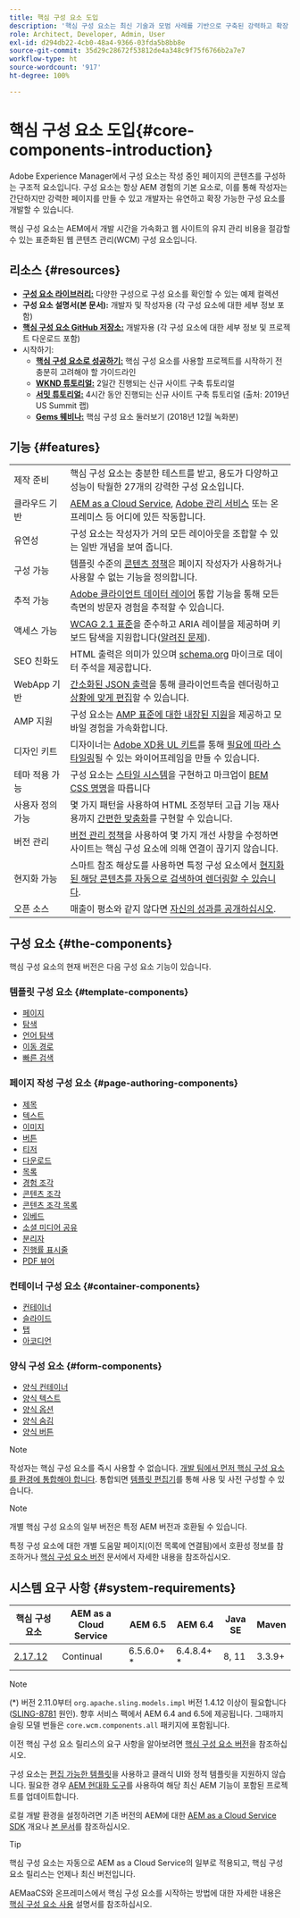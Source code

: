 ```yaml
---
title: 핵심 구성 요소 도입
description: '핵심 구성 요소는 최신 기술과 모범 사례를 기반으로 구축된 강력하고 확장 가능한 기본 구성 요소를 제공합니다. '
role: Architect, Developer, Admin, User
exl-id: d294db22-4cb0-48a4-9366-03fda5b8bb8e
source-git-commit: 35d29c28672f53812de4a348c9f75f6766b2a7e7
workflow-type: ht
source-wordcount: '917'
ht-degree: 100%

---
```


# 핵심 구성 요소 도입{#core-components-introduction}

Adobe Experience Manager에서 구성 요소는 작성 중인 페이지의 콘텐츠를 구성하는 구조적 요소입니다. 구성 요소는 항상 AEM 경험의 기본 요소로, 이를 통해 작성자는 간단하지만 강력한 페이지를 만들 수 있고 개발자는 유연하고 확장 가능한 구성 요소를 개발할 수 있습니다.

핵심 구성 요소는 AEM에서 개발 시간을 가속화고 웹 사이트의 유지 관리 비용을 절감할 수 있는 표준화된 웹 콘텐츠 관리(WCM) 구성 요소입니다.

## 리소스 {#resources}

* **[구성 요소 라이브러리:](https://www.adobe.com/go/aem_cmp_library_kr)** 다양한 구성으로 구성 요소를 확인할 수 있는 예제 컬렉션
* **구성 요소 설명서(본 문서):** 개발자 및 작성자용 (각 구성 요소에 대한 세부 정보 포함)
* **[핵심 구성 요소 GitHub 저장소:](https://github.com/adobe/aem-core-wcm-components)** 개발자용 (각 구성 요소에 대한 세부 정보 및 프로젝트 다운로드 포함)
* 시작하기:
   * **[핵심 구성 요소로 성공하기:](/help/developing/success.md)** 핵심 구성 요소를 사용할 프로젝트를 시작하기 전 충분히 고려해야 할 가이드라인
   * **[WKND 튜토리얼:](https://experienceleague.adobe.com/docs/experience-manager-learn/getting-started-wknd-tutorial-develop/overview.html)** 2일간 진행되는 신규 사이트 구축 튜토리얼
   * **[서밋 튜토리얼:](https://expleague.azureedge.net/labs/L767/index.html)** 4시간 동안 진행되는 신규 사이트 구축 튜토리얼 (출처: 2019년 US Summit 랩)
   * **[Gems 웨비나:](https://helpx.adobe.com/kr/experience-manager/kt/eseminars/gems/AEM-Core-Components.html)** 핵심 구성 요소 둘러보기 (2018년 12월 녹화분)

## 기능 {#features}

|  |  |
|---|---|
| 제작 준비 | 핵심 구성 요소는 충분한 테스트를 받고, 용도가 다양하고 성능이 탁월한 27개의 강력한 구성 요소입니다. |
| 클라우드 기반 | [AEM as a Cloud Service](https://experienceleague.adobe.com/docs/experience-manager-cloud-service/landing/home.html), [Adobe 관리 서비스](https://github.com/adobe/aem-project-archetype/tree/master/src/main/archetype/dispatcher.ams) 또는 온프레미스 등 어디에 있든 작동합니다. |
| 유연성 | 구성 요소는 작성자가 거의 모든 레이아웃을 조합할 수 있는 일반 개념을 보여 줍니다. |
| 구성 가능 | 템플릿 수준의 [콘텐츠 정책](https://experienceleague.adobe.com/docs/experience-manager-cloud-service/implementing/components-templates/templates.html#content-policies)은 페이지 작성자가 사용하거나 사용할 수 없는 기능을 정의합니다. |
| 추적 가능 | [Adobe 클라이언트 데이터 레이어](/help/developing/data-layer/overview.md) 통합 기능을 통해 모든 측면의 방문자 경험을 추적할 수 있습니다. |
| 액세스 가능 | [WCAG 2.1 표준](https://www.w3.org/TR/WCAG21/)을 준수하고 ARIA 레이블을 제공하며 키보드 탐색을 지원합니다([알려진 문제](https://github.com/adobe/aem-core-wcm-components/issues?utf8=✓&amp;q=is%3Aissue+is%3Aopen+accessibility+in%3Atitle)). |
| SEO 친화도 | HTML 출력은 의미가 있으며 [schema.org](https://schema.org) 마이크로 데이터 주석을 제공합니다. |
| WebApp 기반 | [간소화된 JSON 출력](https://experienceleague.adobe.com/docs/experience-manager-learn/foundation/development/develop-sling-model-exporter.html)을 통해 클라이언트측을 렌더링하고 [상황에 맞게 편집](https://experienceleague.adobe.com/docs/experience-manager-learn/sites/spa-editor/spa-editor-framework-feature-video-use.html)할 수 있습니다. |
| AMP 지원 | 구성 요소는 [AMP 표준에 대한 내장된 지원](/help/developing/amp.md)을 제공하고 모바일 경험을 가속화합니다. |
| 디자인 키트 | 디자이너는 [Adobe XD용 UL 키트](https://experienceleague.adobe.com/docs/experience-manager-learn/assets/AEM-CoreComponents-UI-Kit.xd)를 통해 [필요에 따라 스타일링](https://github.com/adobe/aem-guides-wknd/releases/download/aem-guides-wknd-0.0.2/AEM_UI-kit-WKND.xd)될 수 있는 와이어프레임을 만들 수 있습니다. |
| 테마 적용 가능 | 구성 요소는 [스타일 시스템](https://experienceleague.adobe.com/docs/experience-manager-cloud-service/implementing/components-templates/style-system.html)을 구현하고 마크업이 [BEM CSS 명명](http://getbem.com/)을 따릅니다 |
| 사용자 정의 가능 | 몇 가지 패턴을 사용하여 HTML 조정부터 고급 기능 재사용까지 [간편한 맞춤화](developing/customizing.md)를 구현할 수 있습니다. |
| 버전 관리 | [버전 관리 정책](https://github.com/adobe/aem-core-wcm-components/wiki/Versioning-policies)을 사용하여 몇 가지 개선 사항을 수정하면 사이트는 핵심 구성 요소에 의해 연결이 끊기지 않습니다. |
| 현지화 가능 | 스마트 참조 해상도를 사용하면 특정 구성 요소에서 [현지화된 해당 콘텐츠를 자동으로 검색하여 렌더링할 수 있습니다](get-started/localization.md). |
| 오픈 소스 | 매출이 평소와 같지 않다면 [자신의 성과를 공개하십시오](https://github.com/adobe/aem-core-wcm-components/blob/master/CONTRIBUTING.md). |

## 구성 요소 {#the-components}

핵심 구성 요소의 현재 버전은 다음 구성 요소 기능이 있습니다.

### 템플릿 구성 요소 {#template-components}

* [페이지](components/page.md)
* [탐색](components/navigation.md)
* [언어 탐색](components/language-navigation.md)
* [이동 경로](components/breadcrumb.md)
* [빠른 검색](components/quick-search.md)

### 페이지 작성 구성 요소 {#page-authoring-components}

* [제목](components/title.md)
* [텍스트](components/text.md)
* [이미지](components/image.md)
* [버튼](components/button.md)
* [티저](components/teaser.md)
* [다운로드](components/download.md)
* [목록](components/list.md)
* [경험 조각](components/experience-fragment.md)
* [콘텐츠 조각](components/content-fragment-component.md)
* [콘텐츠 조각 목록](components/content-fragment-list.md)
* [임베드](components/embed.md)
* [소셜 미디어 공유](components/sharing.md)
* [분리자](components/separator.md)
* [진행률 표시줄](components/progress-bar.md)
* [PDF 뷰어](components/pdf-viewer.md)

### 컨테이너 구성 요소 {#container-components}

* [컨테이너](components/container.md)
* [슬라이드](components/carousel.md)
* [탭](components/tabs.md)
* [아코디언](components/accordion.md)

### 양식 구성 요소 {#form-components}

* [양식 컨테이너](components/forms/form-container.md)
* [양식 텍스트](components/forms/form-text.md)
* [양식 옵션](components/forms/form-options.md)
* [양식 숨김](components/forms/form-hidden.md)
* [양식 버튼](components/forms/form-button.md)

>[!NOTE]
>
>작성자는 핵심 구성 요소를 즉시 사용할 수 없습니다. [개발 팀에서 먼저 핵심 구성 요소를 환경에 통합해야 합니다](get-started/using.md). 통합되면 [템플릿 편집기](https://experienceleague.adobe.com/docs/experience-manager-cloud-service/sites/authoring/features/templates.html)를 통해 사용 및 사전 구성할 수 있습니다.

>[!NOTE]
>
>개별 핵심 구성 요소의 일부 버전은 특정 AEM 버전과 호환될 수 있습니다.
>
>특정 구성 요소에 대한 개별 도움말 페이지(이전 목록에 연결됨)에서 호환성 정보를 참조하거나 [핵심 구성 요소 버전](versions.md) 문서에서 자세한 내용을 참조하십시오.

## 시스템 요구 사항 {#system-requirements}

| 핵심 구성 요소 | AEM as a Cloud Service | AEM 6.5 | AEM 6.4 | Java SE | Maven |
|---------|---------|---------|---------|---------|---------|
| [2.17.12](https://github.com/adobe/aem-core-wcm-components/releases/tag/core.wcm.components.reactor-2.17.12) | Continual | 6.5.6.0+ * | 6.4.8.4+ * | 8, 11 | 3.3.9+ |

>[!NOTE]
>
>(*) 버전 2.11.0부터 `org.apache.sling.models.impl` 버전 1.4.12 이상이 필요합니다([SLING-8781](https://issues.apache.org/jira/browse/SLING-8781) 원인). 향후 서비스 팩에서 AEM 6.4 and 6.5에 제공됩니다. 그때까지 슬링 모델 번들은 `core.wcm.components.all` 패키지에 포함됩니다.

이전 핵심 구성 요소 릴리스의 요구 사항을 알아보려면 [핵심 구성 요소 버전](versions.md)을 참조하십시오.

구성 요소는 [편집 가능한 템플릿](https://experienceleague.adobe.com/docs/experience-manager-learn/sites/page-authoring/template-editor-feature-video-use.html)을 사용하고 클래식 UI와 정적 템플릿을 지원하지 않습니다. 필요한 경우 [AEM 현대화 도구](https://opensource.adobe.com/aem-modernize-tools/pages/tools.html)를 사용하여 해당 최신 AEM 기능이 포함된 프로젝트를 업데이트합니다.

로컬 개발 환경을 설정하려면 기존 버전의 AEM에 대한 [AEM as a Cloud Service SDK](https://experienceleague.adobe.com/docs/experience-manager-learn/cloud-service/local-development-environment-set-up/overview.html) 개요나 [본 문서](https://experienceleague.adobe.com/docs/experience-manager-learn/foundation/development/set-up-a-local-aem-development-environment.html)를 참조하십시오.

>[!TIP]
>
>핵심 구성 요소는 자동으로 AEM as a Cloud Service의 일부로 적용되고, 핵심 구성 요소 릴리스는 언제나 최신 버전입니다.
>
>AEMaaCS와 온프레미스에서 핵심 구성 요소를 시작하는 방법에 대한 자세한 내용은 [핵심 구성 요소 사용](/help/get-started/using.md) 설명서를 참조하십시오.
